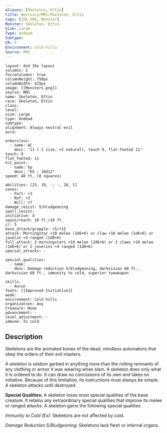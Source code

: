 ```yaml
---
aliases: [Skeleton, Ettin]
title: Bestiary/MM1/Skeleton, Ettin
tags: [35E_SRD, Monster]
Monster: Skeleton, Ettin
Size: Large
Type: Undead
Subtype: 
CR: 5
Environnent: Cold hills
Source: MM1
---
```


```statblock
layout: dnd 35e layout
columns: 2
forceColumns: true
columnHeight: 750px
columnWidth: 415px
image: [[Monsters.png]]
source: MM1
name: Skeleton, Ettin
race: Skeleton, Ettin
class: 
level: 
size: Large
type: Undead
subtype: 
alignment: Always neutral evil
aura: 

armorclass:
  - name: AC
    desc: "11 (-1 size, +2 natural), touch 9, flat-footed 11"
touch: 9
flat_footed: 11
hit_point:
  - name: hp
    desc: "65 ; 10d12"
speed: 40 ft. (8 squares)

abilities: [23, 10, -, -, 10, 1]
saves:
  - Fort: +3
  - Ref: +3
  - Will: +7
damage_resist: 5/bludgeoning
spell_resist: 
initiative: 4
space/reach: 10 ft./10 ft.
cr: 5
base_attack/grapple: +5/+15
attack: Morningstar +10 melee (2d6+6) or claw +10 melee (1d6+6) or javelin +4 ranged (1d8+6)
full_attack: 2 morningstars +10 melee (2d6+6) or 2 claws +10 melee (1d6+6) or 2 javelins +4 ranged (1d8+6)
special_attacks: -

special_qualities:
  - name: 
    desc: Damage reduction 5/bludgeoning, darkvision 60 ft., darkvision 60 ft., immunity to cold, superior twoweapon

skills:
  - Aucun
feats: [[Improved Initiative]]
weak: 
environment: Cold hills
organization: Any
treasure: None
advancement: -
level_adjustment: -
immune: to cold
```

## Description

<p>Skeletons are the animated bones of the dead, mindless automatons that obey the orders of their evil masters.</p>
<p>A skeleton is seldom garbed in anything more than the rotting remnants of any clothing or armor it was wearing when slain. A skeleton does only what it is ordered to do. It can draw no conclusions of its own and takes no initiative. Because of this limitation, its instructions must always be simple. A skeleton attacks until destroyed.</p>
<p>
            <b>Special Qualities:</b> A skeleton loses most special qualities of the base creature. It retains any extraordinary special qualities that improve its melee or ranged attacks. A skeleton gains the following special qualities.</p>
<p>
            <i>Immunity to Cold (Ex):</i> Skeletons are not affected by cold.</p>
<p>
            <i>Damage Reduction 5/Bludgeoning:</i> Skeletons lack flesh or internal organs.</p>